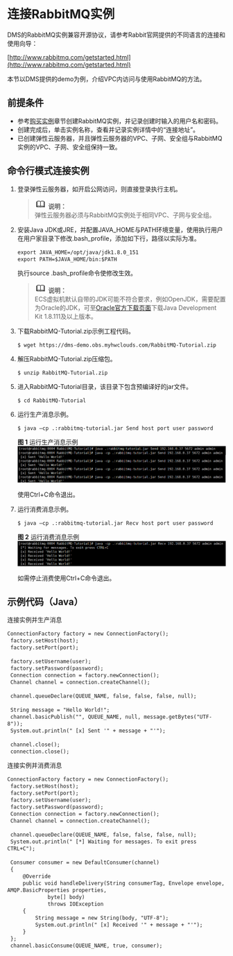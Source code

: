 # 连接RabbitMQ实例<a name="dms-ug-180604009"></a>

DMS的RabbitMQ实例兼容开源协议，请参考Rabbit官网提供的不同语言的连接和使用向导：

[http://www.rabbitmq.com/getstarted.html](http://www.rabbitmq.com/getstarted.html)

本节以DMS提供的demo为例，介绍VPC内访问与使用RabbitMQ的方法。

## 前提条件<a name="section17830048113810"></a>

-   参考[购买实例](购买实例.md)章节创建RabbitMQ实例，并记录创建时输入的用户名和密码。
-   创建完成后，单击实例名称，查看并记录实例详情中的“连接地址”。
-   已创建弹性云服务器，并且弹性云服务器的VPC、子网、安全组与RabbitMQ实例的VPC、子网、安全组保持一致。

## 命令行模式连接实例<a name="section1971385694110"></a>

1.  登录弹性云服务器，如开启公网访问，则直接登录执行主机。

    >![](public_sys-resources/icon-note.gif) **说明：**   
    >弹性云服务器必须与RabbitMQ实例处于相同VPC、子网与安全组。  

2.  安装Java JDK或JRE，并配置JAVA\_HOME与PATH环境变量，使用执行用户在用户家目录下修改.bash\_profile，添加如下行，路径以实际为准。

    ```
    export JAVA_HOME=/opt/java/jdk1.8.0_151 
    export PATH=$JAVA_HOME/bin:$PATH
    ```

    执行source .bash\_profile命令使修改生效。

    >![](public_sys-resources/icon-note.gif) **说明：**   
    >ECS虚拟机默认自带的JDK可能不符合要求，例如OpenJDK，需要配置为Oracle的JDK，可至[Oracle官方下载页面](http://www.oracle.com/technetwork/java/javase/downloads/index.html)下载Java Development Kit 1.8.111及以上版本。  

3.  下载RabbitMQ-Tutorial.zip示例工程代码。

    ```
    $ wget https://dms-demo.obs.myhwclouds.com/RabbitMQ-Tutorial.zip
    ```

4.  解压RabbitMQ-Tutorial.zip压缩包。

    ```
    $ unzip RabbitMQ-Tutorial.zip
    ```

5.  进入RabbitMQ-Tutorial目录，该目录下包含预编译好的jar文件。

    ```
    $ cd RabbitMQ-Tutorial
    ```

6.  运行生产消息示例。

    ```
    $ java –cp .:rabbitmq-tutorial.jar Send host port user password
    ```

    **图 1**  运行生产消息示例<a name="fig1025411512911"></a>  
    ![](figures/运行生产消息示例.png "运行生产消息示例")

    使用Ctrl+C命令退出。

7.  运行消费消息示例。

    ```
    $ java –cp .:rabbitmq-tutorial.jar Recv host port user password
    ```

    **图 2**  运行消费消息示例<a name="fig67151916182920"></a>  
    ![](figures/运行消费消息示例.png "运行消费消息示例")

    如需停止消费使用Ctrl+C命令退出。


## 示例代码（Java）<a name="section79327586818"></a>

连接实例并生产消息

```
ConnectionFactory factory = new ConnectionFactory();
 factory.setHost(host);
 factory.setPort(port);

 factory.setUsername(user);
 factory.setPassword(password);
 Connection connection = factory.newConnection();
 Channel channel = connection.createChannel();

 channel.queueDeclare(QUEUE_NAME, false, false, false, null);

 String message = "Hello World!";
 channel.basicPublish("", QUEUE_NAME, null, message.getBytes("UTF-8"));
 System.out.println(" [x] Sent '" + message + "'");

 channel.close();
 connection.close();
```

连接实例并消费消息

```
ConnectionFactory factory = new ConnectionFactory();
 factory.setHost(host);
 factory.setPort(port);
 factory.setUsername(user);
 factory.setPassword(password);
 Connection connection = factory.newConnection();
 Channel channel = connection.createChannel();

 channel.queueDeclare(QUEUE_NAME, false, false, false, null);
 System.out.println(" [*] Waiting for messages. To exit press CTRL+C");

 Consumer consumer = new DefaultConsumer(channel)
 {
     @Override
     public void handleDelivery(String consumerTag, Envelope envelope, AMQP.BasicProperties properties,
             byte[] body)
             throws IOException
     {
         String message = new String(body, "UTF-8");
         System.out.println(" [x] Received '" + message + "'");
     }
 };
 channel.basicConsume(QUEUE_NAME, true, consumer);
```


